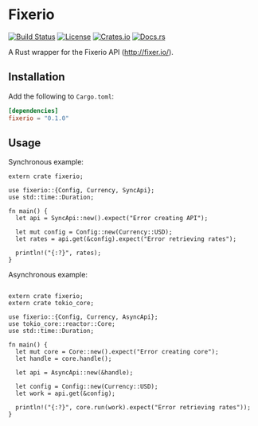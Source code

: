 Fixerio
=========================
[![Build Status](https://img.shields.io/travis/sb89/fixerio/master.svg)](https://travis-ci.org/sb89/fixerio)
[![License](https://img.shields.io/github/license/sb89/fixerio.svg)]()
[![Crates.io](https://img.shields.io/crates/v/fixerio.svg)](https://crates.io/crates/fixerio)
[![Docs.rs](https://docs.rs/fixerio/badge.svg)](https://docs.rs/fixerio)

A Rust wrapper for the Fixerio API (http://fixer.io/).

## Installation
Add the following to `Cargo.toml`:

```toml
[dependencies]
fixerio = "0.1.0"
```

## Usage
Synchronous example:

```rust,no_run
extern crate fixerio;
 
use fixerio::{Config, Currency, SyncApi};
use std::time::Duration;

fn main() {
  let api = SyncApi::new().expect("Error creating API");

  let mut config = Config::new(Currency::USD);
  let rates = api.get(&config).expect("Error retrieving rates");

  println!("{:?}", rates);
}
```

Asynchronous example:

```rust,no_run

extern crate fixerio;
extern crate tokio_core;

use fixerio::{Config, Currency, AsyncApi};
use tokio_core::reactor::Core;
use std::time::Duration;

fn main() {
  let mut core = Core::new().expect("Error creating core");
  let handle = core.handle();

  let api = AsyncApi::new(&handle);

  let config = Config::new(Currency::USD);
  let work = api.get(&config);

  println!("{:?}", core.run(work).expect("Error retrieving rates"));
}
```
